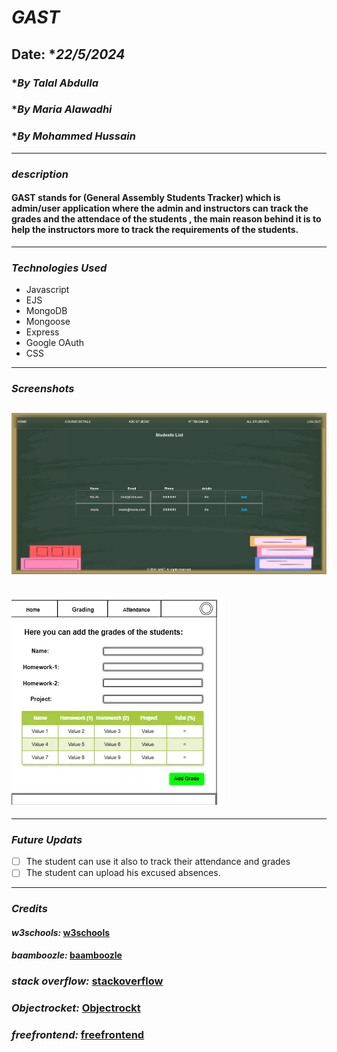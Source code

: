 # **_GAST_**

## Date: \*_22/5/2024_

### \*_By Talal Abdulla_

### \*_By Maria Alawadhi_

### \*_By Mohammed Hussain_

---

### **_description_**

#### GAST stands for (General Assembly Students Tracker) which is admin/user application where the admin and instructors can track the grades and the attendace of the students , the main reason behind it is to help the instructors more to track the requirements of the students.

---

### **_Technologies Used_**

- Javascript
- EJS
- MongoDB
- Mongoose
- Express
- Google OAuth
- CSS

---

### **_Screenshots_**

## ![Screenshot](Screenshot1.png)

## ![Screenshot](Screenshot2.png)

---

### **_Future Updats_**

- [ ] The student can use it also to track their attendance and grades
- [ ] The student can upload his excused absences.

---

### **_Credits_**

#### _w3schools:_ [w3schools](http://www.w3schools.com)

#### _baamboozle:_ [baamboozle](https://developer.mozilla.org/en-US/docs/Web/JavaScript/Reference/Global_Objects/Object/entries)

### _stack overflow:_ [stackoverflow](https://stackoverflow.com/questions/49974119/how-to-execute-updates-in-parallel)

### _Objectrocket:_ [Objectrockt](https://kb.objectrocket.com/mongo-db/how-to-add-instance-methods-with-mongoose-236)

### _freefrontend:_ [freefrontend](https://freefrontend.com/css-buttons/)